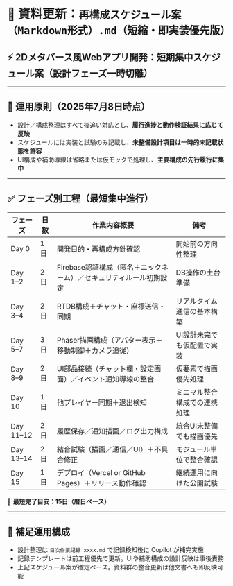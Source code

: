 # 📄 資料更新：`再構成スケジュール案（Markdown形式）.md（短縮・即実装優先版）`

## ⚡ 2Dメタバース風Webアプリ開発：短期集中スケジュール案（設計フェーズ一時切離）

---

## 🧭 運用原則（2025年7月8日時点）

- 設計／構成整理はすべて後追い対応とし、**履行進捗と動作検証結果に応じて反映**  
- スケジュールには実装と試験のみ記載し、**未整備設計項目は一時的未記載状態を許容**  
- UI構成や補助導線は省略または仮モックで処理し、**主要構成の先行履行に集中**

---

## ✅ フェーズ別工程（最短集中進行）

| フェーズ     | 日数 | 作業内容概要                                                        | 備考                             |
|--------------|------|-----------------------------------------------------------------------|----------------------------------|
| Day 0        | 1日  | 開発目的・再構成方針確認                                             | 開始前の方向性整理               |
| Day 1–2      | 2日  | Firebase認証構成（匿名＋ニックネーム）／セキュリティルール初期設定 | DB操作の土台準備                 |
| Day 3–4      | 2日  | RTDB構成＋チャット・座標送信・同期                                    | リアルタイム通信の基本構築       |
| Day 5–7      | 3日  | Phaser描画構成（アバター表示＋移動制御＋カメラ追従）                | UI設計未完でも仮配置で実装       |
| Day 8–9      | 2日  | UI部品接続（チャット欄・設定画面）／イベント通知導線の整合          | 仮要素で描画優先処理             |
| Day 10       | 1日  | 他プレイヤー同期＋退出検知                                           | ミニマル整合構成での連携処理     |
| Day 11–12    | 2日  | 履歴保存／通知描画／ログ出力構成                                    | 統合UI未整備でも描画優先         |
| Day 13–14    | 2日  | 結合試験（描画／通信／UI）＋不具合修正                               | モジュール単位で整合確認         |
| Day 15       | 1日  | デプロイ（Vercel or GitHub Pages）＋リリース動作確認                 | 継続運用に向けた公開試験         |

📌 **最短完了目安：15日（暦日ベース）**

---

## 📎 補足運用構成

- 設計整理は `日次作業記録_xxxx.md` で記録検知後に Copilot が補完実施  
- 記録テンプレートは前工程優先で更新。UIや補助構成の設計反映は事後責務  
- 上記スケジュール案が確定ベース。資料群の整合更新は他文書へも即反映可能